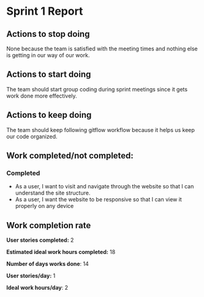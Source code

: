 # Sprint 1 Report


## Actions to stop doing
None because the team is satisfied with the meeting times and nothing else is getting in our way of our work.


## Actions to start doing
The team should start group coding during sprint meetings since it gets work done more effectively.


## Actions to keep doing
The team should keep following gitflow workflow because it helps us keep our code organized.


## Work completed/not completed:

### Completed 
- As a user, I want to visit and navigate through the website so that I can understand the site structure.
- As a user, I want the website to be responsive so that I can view it properly on any device


## Work completion rate

**User stories completed:** 2

**Estimated ideal work hours completed:** 18

**Number of days works done**: 14

**User stories/day:** 1

**Ideal work hours/day**: 2